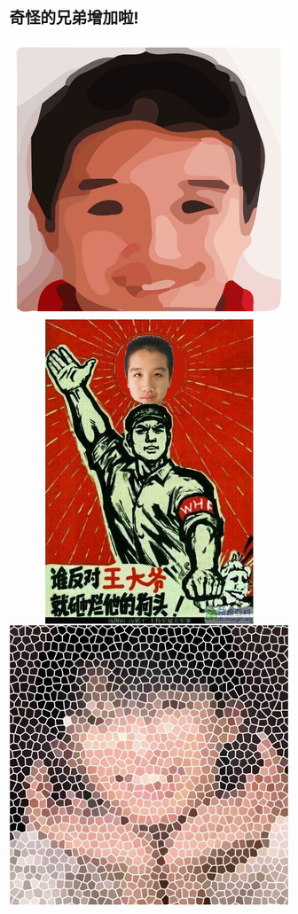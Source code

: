 # 奇怪的兄弟增加啦!

<center>

[![](files/红太阳.png)](//Other/色图.html)
![](files/王大爷.JPG)
![](files/淼淼.jpg)

<!-- ![](files/梓健.jpg)
*梓健* -->

</center>